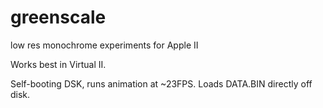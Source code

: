 # greenscale
low res monochrome experiments for Apple II

Works best in Virtual II.

Self-booting DSK, runs animation at ~23FPS. Loads DATA.BIN directly off disk.

